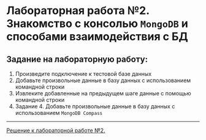 # Лабораторная работа №2. Знакомство с консолью `MongoDB` и способами взаимодействия с БД

## Задание на лабораторную работу:

1. Произведите подключение к тестовой базе данных
2. Добавьте произвольные данные в базу данных с использованием командной строки
3. Извлеките добавленные на предыдущем шаге данные с помощью командной строки
4. Задание 4. Добавьте произвольные данные в базу данных с использованием `MongoDB Compass`

---

[Решение к лабораторной работе №2.](lab_2_solution.md)